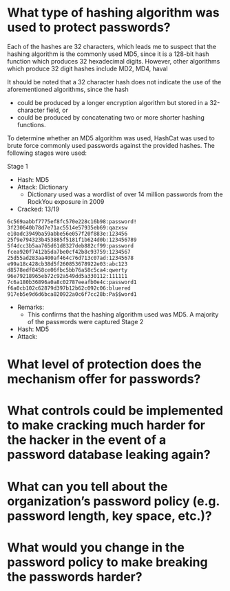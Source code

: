 # What type of hashing algorithm was used to protect passwords?
Each of the hashes are 32 characters, which leads me to suspect that the hashing algorithm is the commonly used MD5, since it is a 128-bit hash function which produces 32 hexadecimal digits. However, other algorithms which produce 32 digit hashes include MD2, MD4, haval

It should be noted that a 32 character hash does not indicate the use of the aforementioned algorithms, since the hash 
-  could be produced by a longer encryption algorithm but stored in a 32-character field, or 
-  could be produced by concatenating two or more shorter hashing functions.

To determine whether an MD5 algorithm was used, HashCat was used to brute force commonly used passwords against the provided hashes. The following stages were used:

Stage 1
- Hash: MD5
- Attack: Dictionary
  - Dictionary used was a wordlist of over 14 million passwords from the RockYou exposure in 2009
- Cracked: 13/19
```
6c569aabbf7775ef8fc570e228c16b98:password!
3f230640b78d7e71ac5514e57935eb69:qazxsw
e10adc3949ba59abbe56e057f20f883e:123456
25f9e794323b453885f5181f1b624d0b:123456789
5f4dcc3b5aa765d61d8327deb882cf99:password
fcea920f7412b5da7be0cf42b8c93759:1234567
25d55ad283aa400af464c76d713c07ad:12345678
e99a18c428cb38d5f260853678922e03:abc123
d8578edf8458ce06fbc5bb76a58c5ca4:qwerty
96e79218965eb72c92a549dd5a330112:111111
7c6a180b36896a0a8c02787eeafb0e4c:password1
f6a0cb102c62879d397b12b62c092c06:bluered
917eb5e9d6d6bca820922a0c6f7cc28b:Pa$$word1
```
- Remarks:
  - This confirms that the hashing algorithm used was MD5. A majority of the passwords were captured
Stage 2
- Hash: MD5
- Attack: 

# What level of protection does the mechanism offer for passwords?
# What controls could be implemented to make cracking much harder for the hacker in the event of a password database leaking again?
# What can you tell about the organization’s password policy (e.g. password length, key space, etc.)?
# What would you change in the password policy to make breaking the passwords harder? 